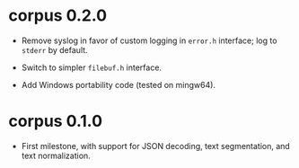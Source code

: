 
# corpus 0.2.0

* Remove syslog in favor of custom logging in `error.h` interface;
  log to `stderr` by default.

* Switch to simpler `filebuf.h` interface.

* Add Windows portability code (tested on mingw64).


# corpus 0.1.0

* First milestone, with support for JSON decoding, text segmentation,
  and text normalization.
